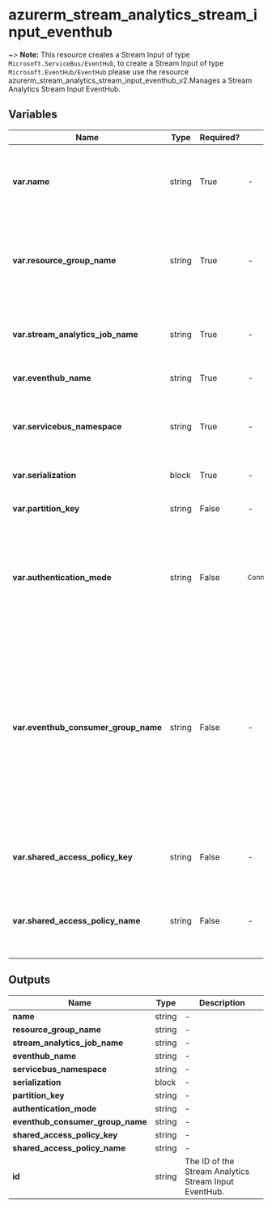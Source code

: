 # azurerm_stream_analytics_stream_input_eventhub

~> **Note:** This resource creates a Stream Input of type `Microsoft.ServiceBus/EventHub`, to create a Stream Input of type `Microsoft.EventHub/EventHub` please use the resource azurerm_stream_analytics_stream_input_eventhub_v2.Manages a Stream Analytics Stream Input EventHub.

## Variables

| Name | Type | Required? | Default  | possible values | Description |
| ---- | ---- | --------- | -------- | ----------- | ----------- |
| **var.name** | string | True | -  |  -  | The name of the Stream Input EventHub. Changing this forces a new resource to be created. | 
| **var.resource_group_name** | string | True | -  |  -  | The name of the Resource Group where the Stream Analytics Job exists. Changing this forces a new resource to be created. | 
| **var.stream_analytics_job_name** | string | True | -  |  -  | The name of the Stream Analytics Job. Changing this forces a new resource to be created. | 
| **var.eventhub_name** | string | True | -  |  -  | The name of the Event Hub. | 
| **var.servicebus_namespace** | string | True | -  |  -  | The namespace that is associated with the desired Event Hub, Service Bus Queue, Service Bus Topic, etc. | 
| **var.serialization** | block | True | -  |  -  | A `serialization` block. | 
| **var.partition_key** | string | False | -  |  -  | The property the input Event Hub has been partitioned by. | 
| **var.authentication_mode** | string | False | `ConnectionString`  |  `Msi`, `ConnectionString`  | The authentication mode for the Stream Output. Possible values are `Msi` and `ConnectionString`. Defaults to `ConnectionString`. | 
| **var.eventhub_consumer_group_name** | string | False | -  |  -  | The name of an Event Hub Consumer Group that should be used to read events from the Event Hub. Specifying distinct consumer group names for multiple inputs allows each of those inputs to receive the same events from the Event Hub. If not set the input will use the Event Hub's default consumer group. | 
| **var.shared_access_policy_key** | string | False | -  |  -  | The shared access policy key for the specified shared access policy. | 
| **var.shared_access_policy_name** | string | False | -  |  -  | The shared access policy name for the Event Hub, Service Bus Queue, Service Bus Topic, etc. | 



## Outputs

| Name | Type | Description |
| ---- | ---- | --------- | 
| **name** | string  | - | 
| **resource_group_name** | string  | - | 
| **stream_analytics_job_name** | string  | - | 
| **eventhub_name** | string  | - | 
| **servicebus_namespace** | string  | - | 
| **serialization** | block  | - | 
| **partition_key** | string  | - | 
| **authentication_mode** | string  | - | 
| **eventhub_consumer_group_name** | string  | - | 
| **shared_access_policy_key** | string  | - | 
| **shared_access_policy_name** | string  | - | 
| **id** | string  | The ID of the Stream Analytics Stream Input EventHub. | 
